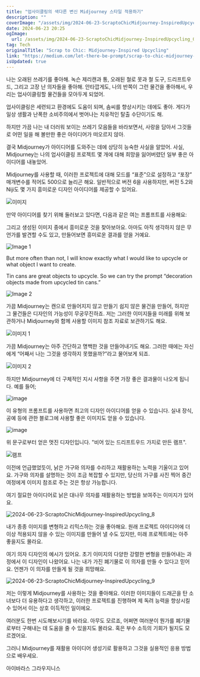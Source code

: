 ```yaml
---
title: "업사이클링의 색다른 변신 Midjourney 스타일 적용하기"
description: ""
coverImage: "/assets/img/2024-06-23-ScraptoChicMidjourney-InspiredUpcycling_0.png"
date: 2024-06-23 20:25
ogImage: 
  url: /assets/img/2024-06-23-ScraptoChicMidjourney-InspiredUpcycling_0.png
tag: Tech
originalTitle: "Scrap to Chic: Midjourney-Inspired Upcycling"
link: "https://medium.com/let-there-be-prompt/scrap-to-chic-midjourney-inspired-upcycling-03c68f2c8be6"
isUpdated: true
---
```






나는 오래된 쓰레기를 좋아해. 녹슨 제리캔과 통, 오래된 철로 못과 철 도구, 드리프트우드, 그리고 고장 난 의자들을 좋아해. 안타깝게도, 나의 반쪽이 그런 물건을 좋아해서, 우리는 업사이클링할 물건들을 모아두게 되었어.

업사이클링은 세련되고 환경에도 도움이 되며, 솜씨를 향상시키는 데에도 좋아. 게다가 일상 생활과 난폭한 소비주의에서 벗어나는 치유적인 탈출 수단이기도 해.

하지만 가끔 나는 내 더러워 보이는 쓰레기 모음들을 바라보면서, 사랑을 담아서 그것들로 어떤 일을 해 볼만한 좋은 아이디어가 떠오르지 않아.

결국 Midjourney가 아이디어를 도와주는 데에 상당히 능숙한 사실을 알았어. 사실, Midjourney는 나의 업사이클링 프로젝트 몇 개에 대해 희망을 잃어버렸던 일부 좋은 아이디어를 내놓았어.

<div class="content-ad"></div>

Midjourney를 사용할 때, 이러한 프로젝트에 대해 모드를 “표준”으로 설정하고 “포장” 매개변수를 적어도 500으로 늘리곤 해요. 일반적으로 버전 6을 사용하지만, 버전 5.2와 Niji도 몇 가지 흥미로운 디자인 아이디어를 제공할 수 있어요.

![이미지](/assets/img/2024-06-23-ScraptoChicMidjourney-InspiredUpcycling_0.png)

만약 아이디어를 찾기 위해 둘러보고 있다면, 다음과 같은 여는 프롬프트를 사용해요:

그리고 생성된 이미지 중에서 흥미로운 것을 찾아보아요. 아마도 아직 생각하지 않은 무언가를 발견할 수도 있고, 만들어보면 흥미로운 결과를 얻을 거예요.

<div class="content-ad"></div>


![Image 1](/assets/img/2024-06-23-ScraptoChicMidjourney-InspiredUpcycling_1.png)

But more often than not, I will know exactly what I would like to upcycle or what object I want to create.

Tin cans are great objects to upcycle. So we can try the prompt “decoration objects made from upcycled tin cans.”

![Image 2](/assets/img/2024-06-23-ScraptoChicMidjourney-InspiredUpcycling_2.png)


<div class="content-ad"></div>

가끔 Midjourney는 캔으로 만들어지지 않고 만들기 쉽지 않은 물건을 만들어, 하지만 그 물건들은 디자인의 가능성이 무궁무진하죠. 저는 그러한 이미지들을 미래를 위해 보관하거나 Midjourney와 함께 사용할 이미지 참조 자료로 보관하기도 해요.

![이미지 1](/assets/img/2024-06-23-ScraptoChicMidjourney-InspiredUpcycling_3.png)

가끔 Midjourney는 아주 간단하고 명백한 것을 만들어내기도 해요. 그러한 때에는 자신에게 “어째서 나는 그것을 생각하지 못했을까?”라고 물어보게 되죠.

![이미지 2](/assets/img/2024-06-23-ScraptoChicMidjourney-InspiredUpcycling_4.png)

<div class="content-ad"></div>

하지만 Midjourney에 더 구체적인 지시 사항을 주면 가장 좋은 결과물이 나오게 됩니다. 예를 들어;

![image](/assets/img/2024-06-23-ScraptoChicMidjourney-InspiredUpcycling_5.png)

이 유형의 프롬프트를 사용하면 최고의 디자인 아이디어를 얻을 수 있습니다. 실내 장식, 공예 등에 관한 블로그에 사용할 좋은 이미지도 얻을 수 있습니다.

![image](/assets/img/2024-06-23-ScraptoChicMidjourney-InspiredUpcycling_6.png)

<div class="content-ad"></div>

위 문구로부터 얻은 멋진 디자인입니다. "비어 있는 드리프트우드 가지로 만든 램프".

![램프](/assets/img/2024-06-23-ScraptoChicMidjourney-InspiredUpcycling_7.png)

이전에 언급했었듯이, 낡은 가구와 의자를 수리하고 재활용하는 노력을 기울이고 있어요. 가구와 의자를 설명하는 것이 조금 복잡할 수 있지만, 당신의 가구를 사진 찍어 중간 여정에게 이미지 참조로 주는 것은 항상 가능합니다.

여기 절묘한 아이디어로 낡은 대나무 의자를 재활용하는 방법을 보여주는 이미지가 있어요.

<div class="content-ad"></div>


![2024-06-23-ScraptoChicMidjourney-InspiredUpcycling_8](/assets/img/2024-06-23-ScraptoChicMidjourney-InspiredUpcycling_8.png)

내가 종종 이미지를 변형하고 리믹스하는 것을 좋아해요. 원래 프로젝트 아이디어에 더 이상 적용되지 않을 수 있는 이미지를 만들어 낼 수도 있지만, 미래 프로젝트에는 아주 좋을지도 몰라요.

여기 의자 디자인의 예시가 있어요. 초기 이미지의 다양한 강렬한 변형을 만들어내는 과정에서 이 디자인이 나왔어요. 나는 내가 가진 폐기물로 이 의자를 만들 수 있다고 믿어요. 언젠가 이 의자를 만들게 될 것을 희망해요.

![2024-06-23-ScraptoChicMidjourney-InspiredUpcycling_9](/assets/img/2024-06-23-ScraptoChicMidjourney-InspiredUpcycling_9.png)


<div class="content-ad"></div>

저는 이렇게 Midjourney를 사용하는 것을 좋아해요. 이러한 이미지들이 드래곤을 탄 소녀보다 더 유용하다고 생각하고, 이러한 프로젝트를 진행하며 제 독려 능력을 향상시킬 수 있어서 이는 상호 이득적인 일이에요.

여러분도 한번 시도해보시기를 바라요. 아무도 모르죠, 어쩌면 여러분이 뭔가를 폐기물로부터 구해내는 데 도움을 줄 수 있을지도 몰라요. 혹은 부수 소득의 기회가 될지도 모르겠어요.

그러니 Midjourney를 재활용 아이디어 생성기로 활용하고 그것을 실용적인 응용 방법으로 배우세요.

아이바라스 그라우지니스